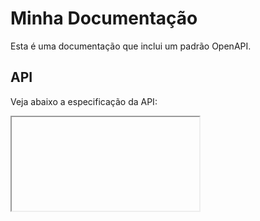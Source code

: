 # Minha Documentação

Esta é uma documentação que inclui um padrão OpenAPI.

## API

Veja abaixo a especificação da API:


<div>
  
  <iframe>openapi.html</iframe>
  
</div>

